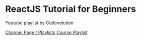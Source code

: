 # ReactJS Tutorial for Beginners

Youtube playlist by Codevolution

[Channel Page / Playlists](https://www.youtube.com/@Codevolution/playlists)
[Course Playlist](https://www.youtube.com/playlist?list=PLC3y8-rFHvwgg3vaYJgHGnModB54rxOk3)